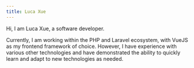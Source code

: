 ```yaml
---
title: Luca Xue
---
```


Hi, I am Luca Xue, a software developer.

Currently, I am working within the PHP and Laravel ecosystem, with VueJS as my frontend framework of choice. However, I have experience with various other technologies and have demonstrated the ability to quickly learn and adapt to new technologies as needed.

